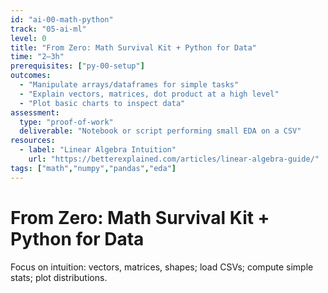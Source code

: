 ```yaml
---
id: "ai-00-math-python"
track: "05-ai-ml"
level: 0
title: "From Zero: Math Survival Kit + Python for Data"
time: "2–3h"
prerequisites: ["py-00-setup"]
outcomes:
  - "Manipulate arrays/dataframes for simple tasks"
  - "Explain vectors, matrices, dot product at a high level"
  - "Plot basic charts to inspect data"
assessment:
  type: "proof-of-work"
  deliverable: "Notebook or script performing small EDA on a CSV"
resources:
  - label: "Linear Algebra Intuition"
    url: "https://betterexplained.com/articles/linear-algebra-guide/"
tags: ["math","numpy","pandas","eda"]
---
```


# From Zero: Math Survival Kit + Python for Data

Focus on intuition: vectors, matrices, shapes; load CSVs; compute simple stats; plot distributions.